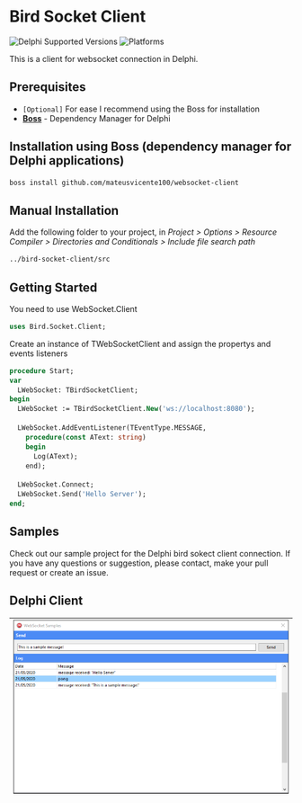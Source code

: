 # Bird Socket Client

![Delphi Supported Versions](https://img.shields.io/badge/Delphi%20Supported%20Versions-10.1%20and%20ever-blue.svg)
![Platforms](https://img.shields.io/badge/Supported%20platforms-Win32%20and%20Win64-red.svg)

This is a client for websocket connection in Delphi.

## Prerequisites

* `[Optional]` For ease I recommend using the Boss for installation
* [**Boss**](https://github.com/HashLoad/boss) - Dependency Manager for Delphi

## Installation using Boss (dependency manager for Delphi applications)

```html
boss install github.com/mateusvicente100/websocket-client
```

## Manual Installation

Add the following folder to your project, in *Project > Options > Resource Compiler > Directories and Conditionals > Include file search path*

```html
../bird-socket-client/src
```

## Getting Started

You need to use WebSocket.Client

```pascal
uses Bird.Socket.Client;
```

Create an instance of TWebSocketClient and assign the propertys and events listeners

```pascal
procedure Start;
var
  LWebSocket: TBirdSocketClient;
begin
  LWebSocket := TBirdSocketClient.New('ws://localhost:8080');

  LWebSocket.AddEventListener(TEventType.MESSAGE,
    procedure(const AText: string)
    begin
      Log(AText);
    end);

  LWebSocket.Connect;
  LWebSocket.Send('Hello Server');
end;
```

## Samples

Check out our sample project for the Delphi bird sokect client connection. If you have any questions or suggestion, please contact, make your pull request or create an issue.

## Delphi Client

| ![sample-client](samples/images/sample-client.png) |
| :--: |
